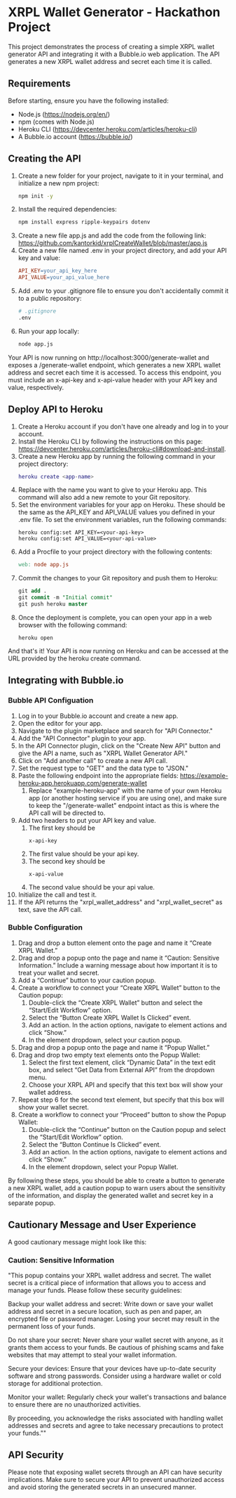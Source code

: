 # XRPL Wallet Generator - Hackathon Project
This project demonstrates the process of creating a simple XRPL wallet generator API and integrating it with a Bubble.io web application. The API generates a new XRPL wallet address and secret each time it is called.

## Requirements
Before starting, ensure you have the following installed:

- Node.js (https://nodejs.org/en/)
- npm (comes with Node.js)
- Heroku CLI (https://devcenter.heroku.com/articles/heroku-cli)
- A Bubble.io account (https://bubble.io/)

## Creating the API
1. Create a new folder for your project, navigate to it in your terminal, and initialize a new npm project:
	```bash
	npm init -y
	```
2. Install the required dependencies:
	```bash
	npm install express ripple-keypairs dotenv
	```
3. Create a new file app.js and add the code from the following link: https://github.com/kantorkid/xrplCreateWallet/blob/master/app.js
4. Create a new file named .env in your project directory, and add your API key and value:
	```makefile
	API_KEY=your_api_key_here
	API_VALUE=your_api_value_here
	```
5. Add .env to your .gitignore file to ensure you don't accidentally commit it to a public repository:
	```bash
	# .gitignore
	.env
	```
6. Run your app locally:
	```bash
	node app.js
	```
Your API is now running on http://localhost:3000/generate-wallet and exposes a /generate-wallet endpoint, which generates a new XRPL wallet address and secret each time it is accessed. To access this endpoint, you must include an x-api-key and x-api-value header with your API key and value, respectively.


## Deploy API to Heroku
1. Create a Heroku account if you don't have one already and log in to your account.
2. Install the Heroku CLI by following the instructions on this page: https://devcenter.heroku.com/articles/heroku-cli#download-and-install.
3. Create a new Heroku app by running the following command in your project directory:
	```lua
	heroku create <app-name>
	```
4. Replace <app-name> with the name you want to give to your Heroku app. This command will also add a new remote to your Git repository.
5. Set the environment variables for your app on Heroku. These should be the same as the API_KEY and API_VALUE values you defined in your .env file. To set the environment variables, run the following commands:
	```arduino
	heroku config:set API_KEY=<your-api-key>
	heroku config:set API_VALUE=<your-api-value>
	```
6. Add a Procfile to your project directory with the following contents:
	```makefile
	web: node app.js
	```
7. Commit the changes to your Git repository and push them to Heroku:
	```sql
	git add .
	git commit -m "Initial commit"
	git push heroku master
	```
8. Once the deployment is complete, you can open your app in a web browser with the following command:
	```arduino
	heroku open
	```
And that's it! Your API is now running on Heroku and can be accessed at the URL provided by the heroku create command.


## Integrating with Bubble.io

### Bubble API Configuation

1. Log in to your Bubble.io account and create a new app.
2. Open the editor for your app.
3. Navigate to the plugin marketplace and search for "API Connector."
4. Add the "API Connector" plugin to your app.
5. In the API Connector plugin, click on the "Create New API" button and give the API a name, such as "XRPL Wallet Generator API."
6. Click on "Add another call" to create a new API call.
7. Set the request type to "GET" and the data type to "JSON."
8. Paste the following endpoint into the appropriate fields:
	https://example-heroku-app.herokuapp.com/generate-wallet
	1. Replace "example-heroku-app" with the name of your own Heroku app (or another 
	hosting service if you are using one), and make sure to keep the 
	"/generate-wallet" endpoint intact as this is where the API call will be directed 
	to.
9. Add two headers to put your API key and value.
	1. The first key should be 
		```
		x-api-key
		```
	2. The first value should be your api key.
	3. The second key should be 
		```
		x-api-value
		```
	4. The second value should be your api value.
10. Initialize the call and test it.
11. If the API returns the "xrpl_wallet_address" and "xrpl_wallet_secret" as text, save the API call.

### Bubble Configuration

1. Drag and drop a button element onto the page and name it “Create XRPL Wallet.”
2. Drag and drop a popup onto the page and name it “Caution: Sensitive Information.” Include a warning message about how important it 		is to treat your wallet and secret.
3. Add a “Continue” button to your caution popup.
4. Create a workflow to connect your “Create XRPL Wallet” button to the Caution popup:
	1.   Double-click the “Create XRPL Wallet” button and select the “Start/Edit Workflow” option.
	2. Select the “Button Create XRPL Wallet Is Clicked” event.
	3. Add an action. In the action options, navigate to element actions and click “Show.”
	4. In the element dropdown, select your caution popup.
5. Drag and drop a popup onto the page and name it “Popup Wallet.”
6. Drag and drop two empty text elements onto the Popup Wallet:
	1. Select the first text element, click “Dynamic Data” in the text edit box, and select “Get 
		Data from External API” from the dropdown menu.
	2. Choose your XRPL API and specify that this text box will show your wallet address.
7. Repeat step 6 for the second text element, but specify that this box will show your wallet secret.
8. Create a workflow to connect your “Proceed” button to show the Popup Wallet:
	1. Double-click the “Continue” button on the Caution popup and select the “Start/Edit 
		Workflow” option.
	2. Select the “Button Continue Is Clicked” event.
	3. Add an action. In the action options, navigate to element actions and click “Show.”
	4. In the element dropdown, select your Popup Wallet.

By following these steps, you should be able to create a button to generate a new XRPL wallet, add a caution popup to warn users about the sensitivity of the information, and display the generated wallet and secret key in a separate popup.


## Cautionary Message and User Experience

A good cautionary message might look like this:

### Caution: Sensitive Information


"This popup contains your XRPL wallet address and secret. The wallet secret is a critical piece of information that allows you to access and manage your funds. Please follow these security guidelines:

Backup your wallet address and secret: Write down or save your wallet address and secret in a secure location, such as pen and paper, an encrypted file or password manager. Losing your secret may result in the permanent loss of your funds.

Do not share your secret: Never share your wallet secret with anyone, as it grants them access to your funds. Be cautious of phishing scams and fake websites that may attempt to steal your wallet information.

Secure your devices: Ensure that your devices have up-to-date security software and strong passwords. Consider using a hardware wallet or cold storage for additional protection.

Monitor your wallet: Regularly check your wallet's transactions and balance to ensure there are no unauthorized activities.

By proceeding, you acknowledge the risks associated with handling wallet addresses and secrets and agree to take necessary precautions to protect your funds.""

## API Security

Please note that exposing wallet secrets through an API can have security implications. Make sure to secure your API to prevent unauthorized access and avoid storing the generated secrets in an unsecured manner.




